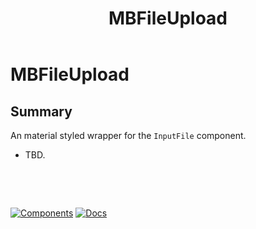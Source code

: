 ﻿---
uid: C.MBFileUpload
title: MBFileUpload
---
# MBFileUpload

## Summary

An material styled wrapper for the `InputFile` component.

- TBD.

&nbsp;

&nbsp;

[![Components](https://img.shields.io/static/v1?label=Components&message=Plus&color=red)](xref:A.PlusComponents)
[![Docs](https://img.shields.io/static/v1?label=API%20Documentation&message=MBFileUpload&color=brightgreen)](xref:Material.Blazor.MBFileUpload)
